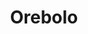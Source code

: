 ---
title: "Orebolo"
artist: orebolo
permalink: /projects/graphics/covers/orebolo
layout: "bootleg-covers"
excerpt: "Covers for Orebolo Tapes"
header:
  overlay_image: /assets/img/graphics/bootleg-covers/artists/orebolo.jpg
  teaser: /assets/img/graphics/bootleg-covers/artists/orebolo.jpg
years:
 - 2023
---